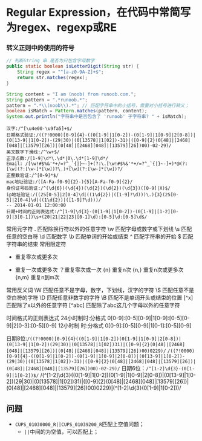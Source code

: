 # Regular Expression，在代码中常简写为regex、regexp或RE
<!-- @author DHJT -->

### 转义正则中的使用的符号
``` java
// 判断String 串 是否为只包含字母数字
public static boolean isLetterDigit(String str) {
    String regex = "^[a-z0-9A-Z]+$";
    return str.matches(regex);
}

String content = "I am (noob) from runoob.com.";
String pattern = ".*runoob.*";
pattern = ".*\\(noob\\).*"; // 匹配字符串中的小括号，需要对小括号进行转义；
boolean isMatch = Pattern.matches(pattern, content);
System.out.println("字符串中是否包含了 'runoob' 子字符串? " + isMatch);
```

```regex
汉字:/^[\u4e00-\u9fa5]+$/
日期格式验证:/((?!0000)[0-9]{4}-((0[1-9]|1[0-2])-(0[1-9]|1[0-9]|2[0-8])|(0[13-9]|1[0-2])-(29|30)|(0[13578]|1[02])-31)|([0-9]{2}(0[48]|[2468][048]|[13579][26])|(0[48]|[2468][048]|[13579][26])00)-02-29)/
英文数字下滑线:/^\w+$/
正浮点数:/[1-9]\d*\.\d*|0\.\d*[1-9]\d*/
Email: /[\w!#$%&'*+/=?^_`{|}~-]+(?:\.[\w!#$%&'*+/=?^_`{|}~-]+)*@(?:[\w](?:[\w-]*[\w])?\.)+[\w](?:[\w-]*[\w])?/
正整数验证:/^[0-9]*$/
mac地址验证:/([A-Fa-f0-9]{2}-){5}[A-Fa-f0-9]{2}/
身份证号码验证:/^(\d{6})(\d{4})(\d{2})(\d{2})(\d{3})([0-9]|X)$/
ip地址验证:/((25[0-5]|2[0-4]\d|((1\d{2})|([1-9]?\d)))\.){3}(25[0-5]|2[0-4]\d|((1\d{2})|([1-9]?\d)))/
-- 2014-01-01 12:00:00
日期+时间的正则表达式:/^[1-9]\d{3}-(0[1-9]|1[0-2])-(0[1-9]|[1-2][0-9]|3[0-1])\s+(20|21|22|23|[0-1]\d):[0-5]\d:[0-5]\d$/
```
常用元字符
. 匹配除换行符以外的任意字符
\w 匹配字母或数字或下划线
\s 匹配任意的空白符
\d 匹配数字
\b 匹配单词的开始或结束
^ 匹配字符串的开始
$ 匹配字符串的结束
常用限定符
* 重复零次或更多次
+ 重复一次或更多次
？重复零次或一次
{n} 重复n次
{n,} 重复n次或更多次
{n,m} 重复n到m次

常用反义词
\W 匹配任意不是字母，数字，下划线，汉字的字符
\S 匹配任意不是空白符的字符
\D 匹配任意非数字的字符
\B 匹配不是单词开头或结束的位置
[^x] 匹配除了x以外的任意字符
[^abc] 匹配除了abc这几个字母以外的任意字符

时间格式的正则表达式
24小时制时:分格式 0[0-9]:[0-5][0-9]|1[0-9]:[0-5][0-9]|2[0-3]:[0-5][0-9]
12小时制 时:分格式  0[0-9]:[0-5][0-9]|1[0-1]:[0-5][0-9]

日期8位:``/((?!0000)[0-9]{4}((0[1-9]|1[0-2])(0[1-9]|1[0-9]|2[0-8])|(0[13-9]|1[0-2])(29|30)|(0[13578]|1[02])31)|([0-9]{2}(0[48]|[2468][048]|[13579][26])|(0[48]|[2468][048]|[13579][26])00)0229)/``
``/((?!0000)[0-9]{4}-((0[1-9]|1[0-2])-(0[1-9]|1[0-9]|2[0-8])|(0[13-9]|1[0-2])-(29|30)|(0[13578]|1[02])-31)|([0-9]{2}(0[48]|[2468][048]|[13579][26])|(0[48]|[2468][048]|[13579][26])00)-02-29)/``
日期6位：``/^[1-2]\d{3}-(0[1-9]|1[0-2])$/``
/(^[1-2]\d{3}((0[1-9]|1[0-2])(0[1-9]|1[0-9]|2[0-8])|(0[13-9]|1[0-2])(29|30)|(0[13578]|1[02])31)|([0-9]{2}(0[48]|[2468][048]|[13579][26])|(0[48]|[2468][048]|[13579][26])00)0229)|(^[1-2]\d{3}(0[1-9]|1[0-2]))/

## 问题
- `CUPS_01030000_R||CUPS_01039200_R`匹配上空值问题；
    + `||`中间的为空值，可以匹配上；